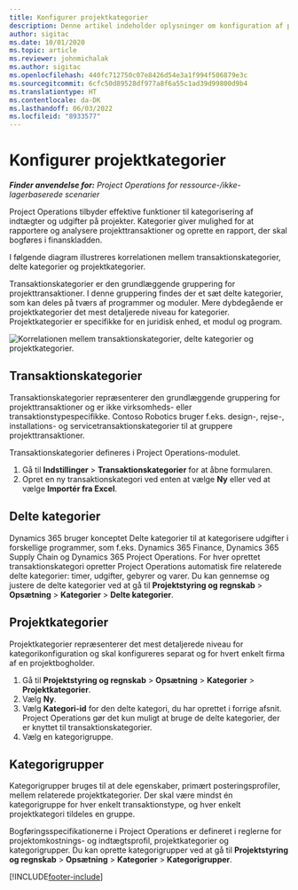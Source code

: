 ```yaml
---
title: Konfigurer projektkategorier
description: Denne artikel indeholder oplysninger om konfiguration af projektkategorier.
author: sigitac
ms.date: 10/01/2020
ms.topic: article
ms.reviewer: johnmichalak
ms.author: sigitac
ms.openlocfilehash: 440fc712750c07e8426d54e3a1f994f506879e3c
ms.sourcegitcommit: 6cfc50d89528df977a8f6a55c1ad39d99800d9b4
ms.translationtype: HT
ms.contentlocale: da-DK
ms.lasthandoff: 06/03/2022
ms.locfileid: "8933577"
---
```

# <a name="configure-project-categories"></a>Konfigurer projektkategorier

_**Finder anvendelse for:** Project Operations for ressource-/ikke-lagerbaserede scenarier_

Project Operations tilbyder effektive funktioner til kategorisering af indtægter og udgifter på projekter. Kategorier giver mulighed for at rapportere og analysere projekttransaktioner og oprette en rapport, der skal bogføres i finanskladden.

I følgende diagram illustreres korrelationen mellem transaktionskategorier, delte kategorier og projektkategorier. 

Transaktionskategorier er den grundlæggende gruppering for projekttransaktioner. I denne gruppering findes der et sæt delte kategorier, som kan deles på tværs af programmer og moduler. Mere dybdegående er projektkategorier det mest detaljerede niveau for kategorier. Projektkategorier er specifikke for en juridisk enhed, et modul og program.

![Korrelationen mellem transaktionskategorier, delte kategorier og projektkategorier.](media/project-categories.png)

## <a name="transaction-categories"></a>Transaktionskategorier

Transaktionskategorier repræsenterer den grundlæggende gruppering for projekttransaktioner og er ikke virksomheds- eller transaktionstypespecifikke. Contoso Robotics bruger f.eks. design-, rejse-, installations- og servicetransaktionskategorier til at gruppere projekttransaktioner.

Transaktionskategorier defineres i Project Operations-modulet. 
1. Gå til **Indstillinger** \> **Transaktionskategorier** for at åbne formularen. 
2. Opret en ny transaktionskategori ved enten at vælge **Ny** eller ved at vælge **Importér fra Excel**.

## <a name="shared-categories"></a>Delte kategorier

Dynamics 365 bruger konceptet Delte kategorier til at kategorisere udgifter i forskellige programmer, som f.eks. Dynamics 365 Finance, Dynamics 365 Supply Chain og Dynamics 365 Project Operations. For hver oprettet transaktionskategori opretter Project Operations automatisk fire relaterede delte kategorier: timer, udgifter, gebyrer og varer. Du kan gennemse og justere de delte kategorier ved at gå til **Projektstyring og regnskab** \> **Opsætning** \> **Kategorier** \> **Delte kategorier**.

## <a name="project-categories"></a>Projektkategorier

Projektkategorier repræsenterer det mest detaljerede niveau for kategorikonfiguration og skal konfigureres separat og for hvert enkelt firma af en projektbogholder.

1. Gå til **Projektstyring og regnskab** \> **Opsætning** \> **Kategorier** \> **Projektkategorier**.
2. Vælg **Ny**.
3. Vælg **Kategori-id** for den delte kategori, du har oprettet i forrige afsnit. Project Operations gør det kun muligt at bruge de delte kategorier, der er knyttet til transaktionskategorier.
4. Vælg en kategorigruppe.

## <a name="category-groups"></a>Kategorigrupper

Kategorigrupper bruges til at dele egenskaber, primært posteringsprofiler, mellem relaterede projektkategorier. Der skal være mindst én kategorigruppe for hver enkelt transaktionstype, og hver enkelt projektkategori tildeles en gruppe.

Bogføringsspecifikationerne i Project Operations er defineret i reglerne for projektomkostnings- og indtægtsprofil, projektkategorier og kategorigrupper. Du kan oprette kategorigrupper ved at gå til **Projektstyring og regnskab** \> **Opsætning** \> **Kategorier** \> **Kategorigrupper**.


[!INCLUDE[footer-include](../includes/footer-banner.md)]